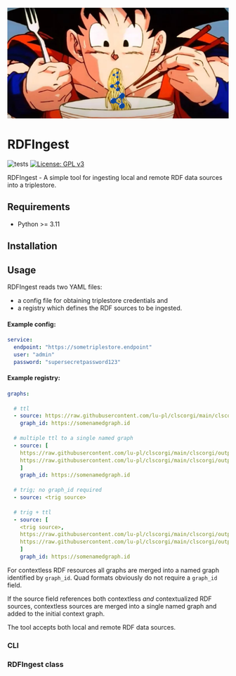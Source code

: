 ![<img src="lodkit.png" width=10% height=10%>](https://raw.githubusercontent.com/lu-pl/rdfingest/main/goku_rdf_slurp.png)

# RDFIngest
![tests](https://github.com/lu-pl/rdfingest/actions/workflows/tests.yaml/badge.svg)
[![License: GPL v3](https://img.shields.io/badge/License-GPLv3-blue.svg)](https://www.gnu.org/licenses/gpl-3.0)


RDFIngest - A simple tool for ingesting local and remote RDF data sources into a triplestore.

## Requirements

* Python >= 3.11

## Installation

## Usage

RDFIngest reads two YAML files: 
- a config file for obtaining triplestore credentials and 
- a registry which defines the RDF sources to be ingested.

#### Example config:
```yaml
service:
  endpoint: "https://sometriplestore.endpoint"
  user: "admin"
  password: "supersecretpassword123"
```

#### Example registry:
```yaml
graphs:
  
  # ttl
  - source: https://raw.githubusercontent.com/lu-pl/clscorgi/main/clscorgi/output/rem/rem.ttl
    graph_id: https://somenamedgraph.id

  # multiple ttl to a single named graph
  - source: [
    https://raw.githubusercontent.com/lu-pl/clscorgi/main/clscorgi/output/eltec/eltec_cze.ttl,
    https://raw.githubusercontent.com/lu-pl/clscorgi/main/clscorgi/output/eltec/eltec_deu.ttl
    ]
    graph_id: https://somenamedgraph.id
    
  # trig; no graph_id required
  - source: <trig source>
  
  # trig + ttl
  - source: [
    <trig source>,
    https://raw.githubusercontent.com/lu-pl/clscorgi/main/clscorgi/output/eltec/eltec_cze.ttl,
    https://raw.githubusercontent.com/lu-pl/clscorgi/main/clscorgi/output/eltec/eltec_deu.ttl
    ]
    graph_id: https://somenamedgraph.id
```

For contextless RDF resources all graphs are merged into a named graph identified by `graph_id`. Quad formats obviously do not require a `graph_id` field.  

If the source field references both contextless *and* contextualized RDF sources, contextless sources are merged into a single named graph and added to the initial context graph.  

The tool accepts both local and remote RDF data sources.

### CLI

### RDFIngest class
